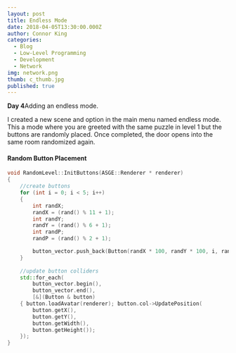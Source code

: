 ```yaml
---
layout: post
title: Endless Mode
date: 2018-04-05T13:30:00.000Z
author: Connor King
categories:
  - Blog
  - Low-Level Programming
  - Development
  - Network
img: network.png
thumb: c_thumb.jpg
published: true
---
```


<b>Day 4</b>Adding an endless mode.<!--more-->

I created a new scene and option in the main menu named endless mode. This a mode where you are greeted with the same puzzle in level 1 but the buttons are randomly placed. Once completed, the door opens into the same room randomized again.

#### Random Button Placement
```C++
void RandomLevel::InitButtons(ASGE::Renderer * renderer)
{
	//create buttons
	for (int i = 0; i < 5; i++)
	{
		int randX;
		randX = (rand() % 11 + 1);
		int randY;
		randY = (rand() % 6 + 1);
		int randP;
		randP = (rand() % 2 + 1);

		button_vector.push_back(Button(randX * 100, randY * 100, i, randP));
	}
	
	//update button colliders
	std::for_each(
		button_vector.begin(),
		button_vector.end(),
		[&](Button & button)
	{ button.loadAvatar(renderer); button.col->UpdatePosition(
		button.getX(),
		button.getY(),
		button.getWidth(),
		button.getHeight());
	});
}
```
